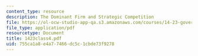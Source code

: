 ```yaml
---
content_type: resource
description: The Dominant Firm and Strategic Competition
file: https://ol-ocw-studio-app-qa.s3.amazonaws.com/courses/14-23-government-regulation-of-industry-spring-2003/755ca1a8e4a77466dc5c1cbde73f9278_1423class4.pdf
file_type: application/pdf
resourcetype: Document
title: 1423class4.pdf
uid: 755ca1a8-e4a7-7466-dc5c-1cbde73f9278
---
```

